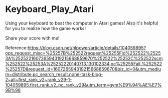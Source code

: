 # Keyboard_Play_Atari
Using your keyboard to beat the computer in Atari games! Also it's helpful for you to realize how the game works!

Share your score with me!

Reference:https://blog.csdn.net/hlpower/article/details/104059895?ops_request_misc=%25257B%252522request%25255Fid%252522%25253A%252522160726594319215668859670%252522%25252C%252522scm%252522%25253A%25252220140713.130102334.pc%25255Fall.%252522%25257D&request_id=160726594319215668859670&biz_id=0&utm_medium=distribute.pc_search_result.none-task-blog-2~all~first_rank_v2~rank_v29-1-104059895.first_rank_v2_pc_rank_v29&utm_term=gym%E9%94%AE%E7%9B%98
